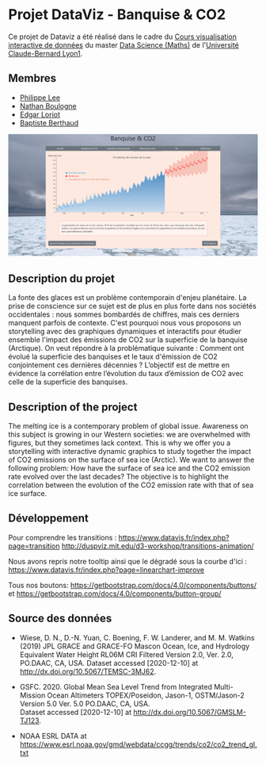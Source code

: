 # Projet DataViz - Banquise & CO2

Ce projet de Dataviz a été réalisé dans le cadre du [Cours visualisation interactive de données](https://lyondataviz.github.io/teaching/lyon1-m2/2020/) du master [Data Science (Maths)](https://mastermas.univ-lyon1.fr/index.php/page1-2/) de l'[Université Claude-Bernard Lyon1](https://www.univ-lyon1.fr/).


## Membres
* [Philippe Lee](https://github.com/philippe-lee)
* [Nathan Boulogne](https://github.com/nathan294)
* [Edgar Loriot](https://github.com/stikayto)
* [Baptiste Berthaud](https://github.com/bberthaud)



![vue](description.png)


## Description du projet

La fonte des glaces est un problème contemporain d'enjeu planétaire. La prise de conscience sur ce sujet est de plus en plus forte dans nos sociétés occidentales : nous sommes bombardés de chiffres, mais ces derniers manquent parfois de contexte. C'est pourquoi nous vous proposons un storytelling avec des graphiques dynamiques et interactifs pour étudier ensemble l'impact des émissions de CO2 sur la superficie de la banquise (Arctique). On veut répondre à la problématique suivante : Comment ont évolué la superficie des banquises et le taux d'émission de CO2 conjointement ces dernières décennies ? L’objectif est de mettre en évidence la corrélation entre l’évolution du taux d’émission de CO2 avec celle de la superficie des banquises.


## Description of the project

The melting ice is a contemporary problem of global issue. Awareness on this subject is growing in our Western societies: we are overwhelmed with figures, but they sometimes lack context. This is why we offer you a storytelling with interactive dynamic graphics to study together the impact of CO2 emissions on the surface of sea ice (Arctic). We want to answer the following problem: How have the surface of sea ice and the CO2 emission rate evolved over the last decades? The objective is to highlight the correlation between the evolution of the CO2 emission rate with that of sea ice surface.



## Développement

Pour comprendre les transitions :
https://www.datavis.fr/index.php?page=transition
http://duspviz.mit.edu/d3-workshop/transitions-animation/

Nous avons repris notre tooltip ainsi que le dégradé sous la courbe d'ici :
https://www.datavis.fr/index.php?page=linearchart-improve

Tous nos boutons:
https://getbootstrap.com/docs/4.0/components/buttons/ et https://getbootstrap.com/docs/4.0/components/button-group/


## Source des données

* Wiese, D. N., D.-N. Yuan, C. Boening, F. W. Landerer, and M. M. Watkins (2019) JPL GRACE and GRACE-FO Mascon Ocean, Ice, and Hydrology Equivalent
  Water Height RL06M CRI Filtered Version 2.0, Ver. 2.0, PO.DAAC, CA, USA. Dataset accessed [2020-12-10] at http://dx.doi.org/10.5067/TEMSC-3MJ62.

* GSFC. 2020. Global Mean Sea Level Trend from Integrated Multi-Mission Ocean Altimeters TOPEX/Poseidon, Jason-1, OSTM/Jason-2 Version 5.0 Ver. 5.0 PO.DAAC, CA, USA.       
  Dataset accessed [2020-12-10] at http://dx.doi.org/10.5067/GMSLM-TJ123.

* NOAA ESRL DATA at https://www.esrl.noaa.gov/gmd/webdata/ccgg/trends/co2/co2_trend_gl.txt
